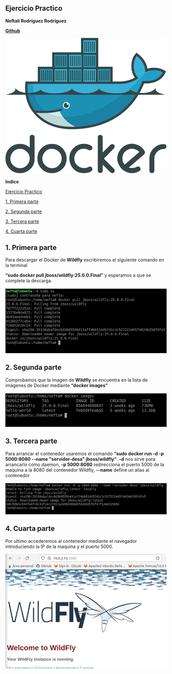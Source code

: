 ﻿## **Ejercicio Practico**

**Neftalí Rodríguez Rodríguez**

[**Github**](https://github.com/InKu3uS/)

![](imagenes/docker.png)




**Indice**

[Ejercicio Practico](#id1)

[1. Primera parte](#id1)

[2. Segunda parte](#id2)

[3. Tercera parte](#id3)

[4. Cuarta parte](#id4)




## **1. Primera parte**<a name="id1"></a>
Para descargar el Docker de **Wildfly** escribiremos el siguiente comando en la terminal

**“sudo docker pull jboss/wildfly:25.0.0.Final”** y esperamos a que se complete la descarga.

![](imagenes/1.png)


## **2. Segunda parte**<a name="id2"></a>

Comprobamos que la imagen de **Wildfly** se encuentra en la lista de imágenes de Docker mediante **“docker images”**

![](imagenes/2.png)


## **3. Tercera parte**<a name="id2"></a>

Para arrancar el contenedor usaremos el comando **“sudo docker run -d -p 5000:8080 --name "servidor-desa" jboss/wildfly”**. **-d** nos sirve para arrancarlo como daemon, **-p 5000:8080** redirecciona el puerto 5000 de la maquina a la 8080 del contenedor Wildfly, **--name** define un alias al contenedor

![](imagenes/3.png)
## **4. Cuarta parte**<a name="id2"></a>

Por ultimo accederemos al contenedor mediante el navegador introduciendo la IP de la maquina y el puerto 5000.

![](imagenes/4.png)


